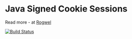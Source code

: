 Java Signed Cookie Sessions
===========================

Read more - at [Rogwel](http://rogwel.org/projects/secure-cookies/)

[![Build Status](https://travis-ci.org/Rogwel/JSCS.png?branch=master)](https://travis-ci.org/Rogwel/JSCS)
